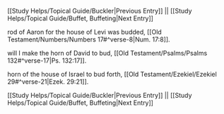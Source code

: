 [[Study Helps/Topical Guide/Buckler|Previous Entry]]  ||  [[Study Helps/Topical Guide/Buffet, Buffeting|Next Entry]]

 rod of Aaron for the house of Levi was budded, [[Old Testament/Numbers/Numbers 17#^verse-8|Num. 17:8]].

 will I make the horn of David to bud, [[Old Testament/Psalms/Psalms 132#^verse-17|Ps. 132:17]].

 horn of the house of Israel to bud forth, [[Old Testament/Ezekiel/Ezekiel 29#^verse-21|Ezek. 29:21]].

[[Study Helps/Topical Guide/Buckler|Previous Entry]]  ||  [[Study Helps/Topical Guide/Buffet, Buffeting|Next Entry]]
